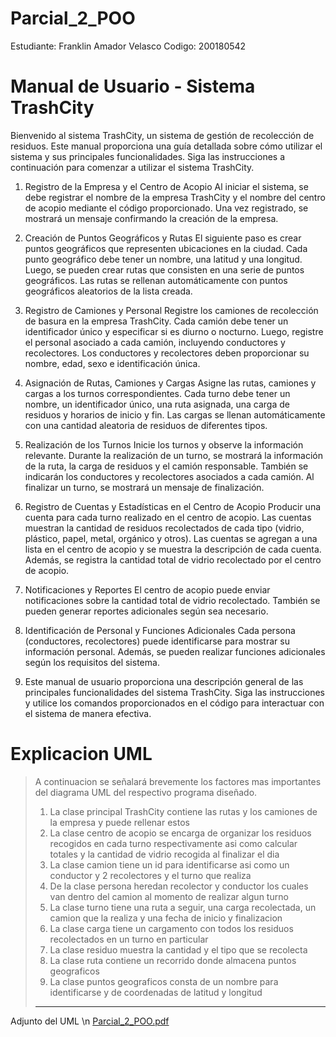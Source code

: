 # Parcial_2_POO

Estudiante: Franklin Amador Velasco
Codigo: 200180542


# Manual de Usuario - Sistema TrashCity

Bienvenido al sistema TrashCity, un sistema de gestión de recolección de residuos. Este manual proporciona una guía detallada sobre cómo utilizar el sistema y sus principales funcionalidades. Siga las instrucciones a continuación para comenzar a utilizar el sistema TrashCity.

1. Registro de la Empresa y el Centro de Acopio
  Al iniciar el sistema, se debe registrar el nombre de la empresa TrashCity y el nombre del centro de acopio mediante el código proporcionado.
  Una vez registrado, se mostrará un mensaje confirmando la creación de la empresa.
  
2. Creación de Puntos Geográficos y Rutas
  El siguiente paso es crear puntos geográficos que representen ubicaciones en la ciudad.
  Cada punto geográfico debe tener un nombre, una latitud y una longitud.
  Luego, se pueden crear rutas que consisten en una serie de puntos geográficos.
  Las rutas se rellenan automáticamente con puntos geográficos aleatorios de la lista creada.
  
3. Registro de Camiones y Personal
  Registre los camiones de recolección de basura en la empresa TrashCity.
  Cada camión debe tener un identificador único y especificar si es diurno o nocturno.
  Luego, registre el personal asociado a cada camión, incluyendo conductores y recolectores.
  Los conductores y recolectores deben proporcionar su nombre, edad, sexo e identificación única.
  
4. Asignación de Rutas, Camiones y Cargas
  Asigne las rutas, camiones y cargas a los turnos correspondientes.
  Cada turno debe tener un nombre, un identificador único, una ruta asignada, una carga de residuos y horarios de inicio y fin.
  Las cargas se llenan automáticamente con una cantidad aleatoria de residuos de diferentes tipos.
  
5. Realización de los Turnos
  Inicie los turnos y observe la información relevante.
  Durante la realización de un turno, se mostrará la información de la ruta, la carga de residuos y el camión responsable.
  También se indicarán los conductores y recolectores asociados a cada camión.
  Al finalizar un turno, se mostrará un mensaje de finalización.
  
6. Registro de Cuentas y Estadísticas en el Centro de Acopio
  Producir una cuenta para cada turno realizado en el centro de acopio.
  Las cuentas muestran la cantidad de residuos recolectados de cada tipo (vidrio, plástico, papel, metal, orgánico y otros).
  Las cuentas se agregan a una lista en el centro de acopio y se muestra la descripción de cada cuenta.
  Además, se registra la cantidad total de vidrio recolectado por el centro de acopio.
  
7. Notificaciones y Reportes
  El centro de acopio puede enviar notificaciones sobre la cantidad total de vidrio recolectado.
  También se pueden generar reportes adicionales según sea necesario.
  
8. Identificación de Personal y Funciones Adicionales
  Cada persona (conductores, recolectores) puede identificarse para mostrar su información personal.
  Además, se pueden realizar funciones adicionales según los requisitos del sistema.
 
9. Este manual de usuario proporciona una descripción general de las principales funcionalidades del sistema TrashCity. Siga las instrucciones y utilice los comandos proporcionados    en el código para interactuar con el sistema de manera efectiva.

# Explicacion UML

>A continuacion se señalará brevemente los factores mas importantes del diagrama UML del respectivo programa diseñado.
>1. La clase principal TrashCity contiene las rutas y los camiones de la empresa y puede rellenar estos
>2. La clase centro de acopio se encarga de organizar los residuos recogidos en cada turno respectivamente asi como calcular totales y la cantidad de vidrio recogida al finalizar el dia
>3. La clase camion tiene un id para identificarse asi como un conductor y 2 recolectores y el turno que realiza
>4. De la clase persona heredan recolector y conductor los cuales van dentro del camion al momento de realizar algun turno
>5. La clase turno tiene una ruta a seguir, una carga recolectada, un camion que la realiza y una fecha de inicio y finalizacion
>6. La clase carga tiene un cargamento con todos los residuos recolectados en un turno en particular
>7. La clase residuo muestra la cantidad y el tipo que se recolecta
>8. La clase ruta contiene un recorrido donde almacena puntos geograficos
>9. La clase puntos geograficos consta de un nombre para identificarse y de coordenadas de latitud y longitud
>-----------------------------------------------------------------------------------------------------------------------------------------------
Adjunto del UML
\n
[Parcial_2_POO.pdf](https://github.com/fdamador12/Parcial_2_POO/files/11521489/Parcial_2_POO.pdf)

